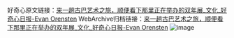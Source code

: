 好奇心原文链接：[来一趟古巴艺术之旅，顺便看下那里正在举办的双年展_文化_好奇心日报-Evan Orensten](https://www.qdaily.com/articles/10993.html)
WebArchive归档链接：[来一趟古巴艺术之旅，顺便看下那里正在举办的双年展_文化_好奇心日报-Evan Orensten](http://web.archive.org/web/20190623163456/https://www.qdaily.com/articles/10993.html)
![image](http://ww3.sinaimg.cn/large/007d5XDply1g3wgekxcyej30u05mykjl)